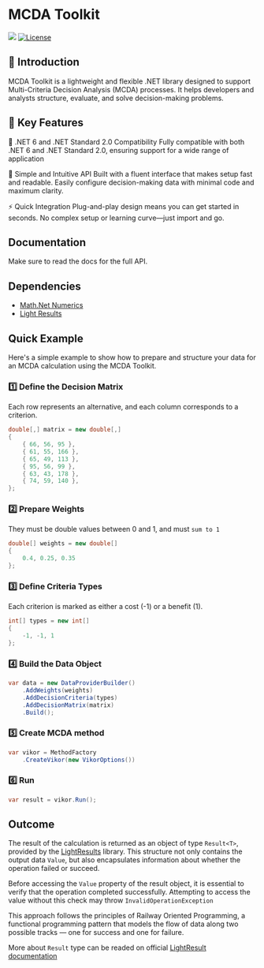 # MCDA Toolkit

[![](https://img.shields.io/nuget/v/McdaToolkit?style=for-the-badge)](https://www.nuget.org/packages/McdaToolkit)
[![License](https://img.shields.io/github/license/SarcasticMoose/mcda-toolkit?style=for-the-badge)](https://github.com/SarcasticMoose/mcda-toolkit/blob/master/LICENSE.txt)

## 🧭 Introduction

MCDA Toolkit is a lightweight and flexible .NET library designed to support Multi-Criteria Decision Analysis (MCDA) processes. 
It helps developers and analysts structure, evaluate, and solve decision-making problems.

## 🚀 Key Features

🧩 .NET 6 and .NET Standard 2.0 Compatibility
Fully compatible with both .NET 6 and .NET Standard 2.0, ensuring support for a wide range of application

🧠 Simple and Intuitive API
Built with a fluent interface that makes setup fast and readable. Easily configure decision-making data with minimal code and maximum clarity.

⚡ Quick Integration
Plug-and-play design means you can get started in seconds. No complex setup or learning curve—just import and go.

## Documentation
Make sure to read the docs for the full API.

## Dependencies

- [Math.Net Numerics](https://numerics.mathdotnet.com/)
- [Light Results](https://github.com/jscarle/LightResults)

## Quick Example

Here's a simple example to show how to prepare and structure your data for an MCDA calculation using the MCDA Toolkit.

### 1️⃣   Define the Decision Matrix
Each row represents an alternative, and each column corresponds to a criterion.
```csharp
double[,] matrix = new double[,]
{
    { 66, 56, 95 },
    { 61, 55, 166 },
    { 65, 49, 113 },
    { 95, 56, 99 },
    { 63, 43, 178 },
    { 74, 59, 140 },
};
```


### 2️⃣   Prepare Weights
They must be double values between 0 and 1, and must ``sum to 1``
```csharp
double[] weights = new double[]
{
    0.4, 0.25, 0.35
};
```
### 3️⃣   Define Criteria Types

Each criterion is marked as either a cost (-1) or a benefit (1).
```csharp
int[] types = new int[]
{
    -1, -1, 1
};
```

### 4️⃣  Build the Data Object
```csharp
var data = new DataProviderBuilder()
    .AddWeights(weights)            
    .AddDecisionCriteria(types)      
    .AddDecisionMatrix(matrix)       
    .Build();                     
```

### 5️⃣  Create MCDA method
```csharp
var vikor = MethodFactory
    .CreateVikor(new VikorOptions())
```

### 6️⃣  Run
```csharp
var result = vikor.Run();
```

## Outcome

The result of the calculation is returned as an object of type ``Result<T>``, provided by the [LightResults](https://github.com/jscarle/LightResults) library. 
This structure not only contains the output data ``Value``, but also encapsulates information about whether the operation failed or succeed.

Before accessing the ``Value`` property of the result object, it is essential to verify that the operation completed successfully. 
Attempting to access the value without this check may throw ``InvalidOperationException``

This approach follows the principles of Railway Oriented Programming, 
a functional programming pattern that models the flow of data along two possible tracks — one for success and one for failure. 

More about ``Result`` type can be readed on official [LightResult documentation ](https://jscarle.github.io/LightResults/)